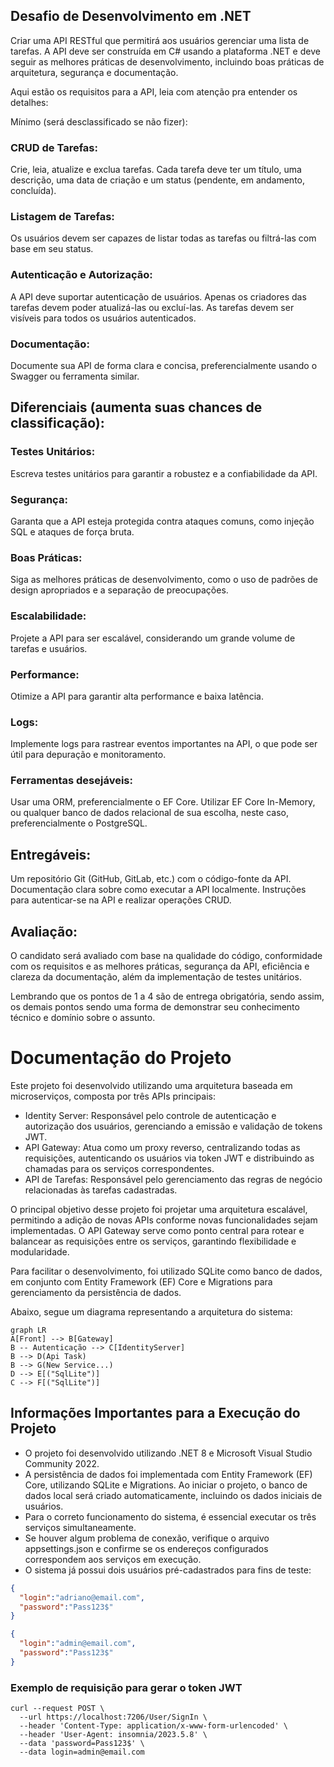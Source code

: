 ## Desafio de Desenvolvimento em .NET 
Criar uma API RESTful que permitirá aos usuários gerenciar uma lista de tarefas. A API deve ser construída em C# usando a plataforma .NET e deve seguir as melhores práticas de desenvolvimento, incluindo boas práticas de arquitetura, segurança e documentação. 

Aqui estão os requisitos para a API, leia com atenção pra entender os detalhes: 

Mínimo (será desclassificado se não fizer):

### CRUD de Tarefas: 

Crie, leia, atualize e exclua tarefas. 
Cada tarefa deve ter um título, uma descrição, uma data de criação e um status (pendente, em andamento, concluída). 


### Listagem de Tarefas: 

Os usuários devem ser capazes de listar todas as tarefas ou filtrá-las com base em seu status. 


### Autenticação e Autorização: 

A API deve suportar autenticação de usuários. 
Apenas os criadores das tarefas devem poder atualizá-las ou excluí-las. 
As tarefas devem ser visíveis para todos os usuários autenticados. 


### Documentação: 

Documente sua API de forma clara e concisa, preferencialmente usando o Swagger ou ferramenta similar. 


## **Diferenciais (aumenta suas chances de classificação):** 


### Testes Unitários: 

Escreva testes unitários para garantir a robustez e a confiabilidade da API. 


### Segurança: 

Garanta que a API esteja protegida contra ataques comuns, como injeção SQL e ataques de força bruta. 


### Boas Práticas: 

Siga as melhores práticas de desenvolvimento, como o uso de padrões de design apropriados e a separação de preocupações. 


### Escalabilidade: 

 Projete a API para ser escalável, considerando um grande volume de tarefas e usuários. 


### Performance: 

Otimize a API para garantir alta performance e baixa latência.
 

### Logs: 

Implemente logs para rastrear eventos importantes na API, o que pode ser útil para depuração e monitoramento. 
 

### Ferramentas desejáveis: 

Usar uma ORM, preferencialmente o EF Core. 
Utilizar EF Core In-Memory, ou qualquer banco de dados relacional de sua escolha, neste caso, preferencialmente o PostgreSQL. 
 

## Entregáveis: 

Um repositório Git (GitHub, GitLab, etc.) com o código-fonte da API. 
Documentação clara sobre como executar a API localmente. 
Instruções para autenticar-se na API e realizar operações CRUD.  


## Avaliação: 

O candidato será avaliado com base na qualidade do código, conformidade com os requisitos e as melhores práticas, segurança da API, eficiência e clareza da documentação, além da implementação de testes unitários. 

Lembrando que os pontos de 1 a 4 são de entrega obrigatória, sendo assim, os demais pontos sendo uma forma de demonstrar seu conhecimento técnico e domínio sobre o assunto. 

# Documentação do Projeto
Este projeto foi desenvolvido utilizando uma arquitetura baseada em microserviços, composta por três APIs principais:

- Identity Server: Responsável pelo controle de autenticação e autorização dos usuários, gerenciando a emissão e validação de tokens JWT.
- API Gateway: Atua como um proxy reverso, centralizando todas as requisições, autenticando os usuários via token JWT e distribuindo as chamadas para os serviços correspondentes.
- API de Tarefas: Responsável pelo gerenciamento das regras de negócio relacionadas às tarefas cadastradas.
  
O principal objetivo desse projeto foi projetar uma arquitetura escalável, permitindo a adição de novas APIs conforme novas funcionalidades sejam implementadas. O API Gateway serve como ponto central para rotear e balancear as requisições entre os serviços, garantindo flexibilidade e modularidade.

Para facilitar o desenvolvimento, foi utilizado SQLite como banco de dados, em conjunto com Entity Framework (EF) Core e Migrations para gerenciamento da persistência de dados.

Abaixo, segue um diagrama representando a arquitetura do sistema:

```mermaid
graph LR
A[Front] --> B[Gateway]
B -- Autenticação --> C[IdentityServer]
B --> D(Api Task)
B --> G(New Service...)
D --> E[("SqlLite")]
C --> F[("SqlLite")]
```
## Informações Importantes para a Execução do Projeto
- O projeto foi desenvolvido utilizando .NET 8 e Microsoft Visual Studio Community 2022.
- A persistência de dados foi implementada com Entity Framework (EF) Core, utilizando SQLite e Migrations. Ao iniciar o projeto, o banco de dados local será criado automaticamente, incluindo os dados iniciais de usuários.
- Para o correto funcionamento do sistema, é essencial executar os três serviços simultaneamente.
- Se houver algum problema de conexão, verifique o arquivo appsettings.json e confirme se os endereços configurados correspondem aos serviços em execução.
- O sistema já possui dois usuários pré-cadastrados para fins de teste:
```json
{
  "login":"adriano@email.com",
  "password":"Pass123$"
}
```
```json
{
  "login":"admin@email.com",
  "password":"Pass123$"
}
```
### Exemplo de requisição para gerar o token JWT
```shell
curl --request POST \
  --url https://localhost:7206/User/SignIn \
  --header 'Content-Type: application/x-www-form-urlencoded' \
  --header 'User-Agent: insomnia/2023.5.8' \
  --data 'password=Pass123$' \
  --data login=admin@email.com
```
